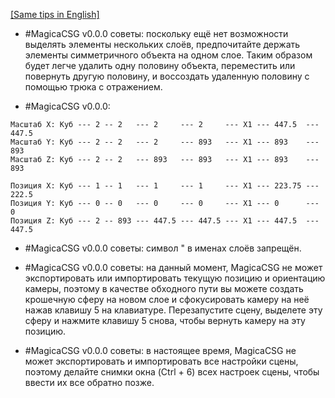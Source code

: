 [[Same tips in English]](https://github.com/procedural/magicacsg_tips/blob/main/README_EN.md)

* #MagicaCSG v0.0.0 советы: поскольку ещё нет возможности выделять элементы нескольких слоёв, предпочитайте держать элементы симметричного объекта на одном слое. Таким образом будет легче удалить одну половину объекта, переместить или повернуть другую половину, и воссоздать удаленную половину с помощью трюка с отражением. 

* #MagicaCSG v0.0.0:
```
Масштаб X: Куб --- 2 -- 2   --- 2     --- 2     --- X1 --- 447.5  --- 447.5
Масштаб Y: Куб --- 2 -- 2   --- 2     --- 893   --- X1 --- 893    --- 893
Масштаб Z: Куб --- 2 -- 2   --- 893   --- 893   --- X1 --- 893    --- 893

Позиция X: Куб --- 1 -- 1   --- 1     --- 1     --- X1 --- 223.75 --- 222.5
Позиция Y: Куб --- 0 -- 0   --- 0     --- 0     --- X1 --- 0      --- 0
Позиция Z: Куб --- 2 -- 893 --- 447.5 --- 447.5 --- X1 --- 447.5  --- 447.5
```

* #MagicaCSG v0.0.0 советы: символ " в именах слоёв запрещён.

* #MagicaCSG v0.0.0 советы: на данный момент, MagicaCSG не может экспортировать или импортировать текущую позицию и ориентацию камеры, поэтому в качестве обходного пути вы можете создать крошечную сферу на новом слое и сфокусировать камеру на неё нажав клавишу 5 на клавиатуре. Перезапустите сцену, выделете эту сферу и нажмите клавишу 5 снова, чтобы вернуть камеру на эту позицию.

* #MagicaCSG v0.0.0 советы: в настоящее время, MagicaCSG не может экспортировать и импортировать все настройки сцены, поэтому делайте снимки окна (Ctrl + 6) всех настроек сцены, чтобы ввести их все обратно позже.
